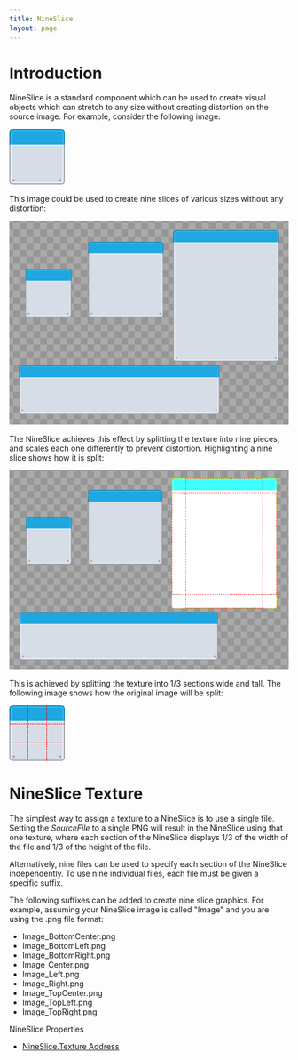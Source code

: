 ```yaml
---
title: NineSlice
layout: page
---
```


# Introduction

NineSlice is a standard component which can be used to create visual objects which can stretch to any size without creating distortion on the source image. For example, consider the following image:

![](NineSlice_metalPanel_blue.png)

This image could be used to create nine slices of various sizes without any distortion:

![](NineSlice_NineSliceScreenShot.PNG)

The NineSlice achieves this effect by splitting the texture into nine pieces, and scales each one differently to prevent distortion. Highlighting a nine slice shows how it is split:

![](NineSlice_NineSliceSplit.png)

This is achieved by splitting the texture into 1/3 sections wide and tall. The following image shows how the original image will be split:

![](NineSlice_NineSliceImageSplit.png)

# NineSlice Texture

The simplest way to assign a texture to a NineSlice is to use a single file. Setting the _SourceFile_ to a single PNG will result in the NineSlice using that one texture, where each section of the NineSlice displays 1/3 of the width of the file and 1/3 of the height of the file.

Alternatively, nine files can be used to specify each section of the NineSlice independently. To use nine individual files, each file must be given a specific suffix. 

The following suffixes can be added to create nine slice graphics.  For example, assuming your NineSlice image is called "Image" and you are using the .png file format:

* Image_BottomCenter.png
* Image_BottomLeft.png
* Image_BottomRight.png
* Image_Center.png
* Image_Left.png
* Image_Right.png
* Image_TopCenter.png
* Image_TopLeft.png
* Image_TopRight.png

NineSlice Properties

* [NineSlice.Texture Address](NineSlice.Texture-Address)